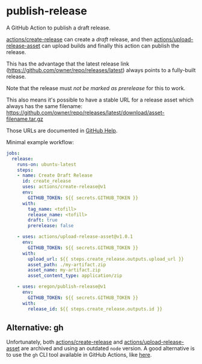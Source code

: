 # publish-release

A GitHub Action to publish a draft release.

[actions/create-release](https://github.com/actions/create-release) can create a *draft* release,
and then [actions/upload-release-asset](https://github.com/actions/upload-release-asset)
can upload builds and finally this action can publish the release.

This has the advantage that the latest release link (https://github.com/owner/repo/releases/latest)
always points to a fully-built release.

Note that the release must *not be marked as prerelease* for this to work.

This also means it's possible to have a stable URL for a release asset which always has the same filename:
https://github.com/owner/repo/releases/latest/download/asset-filename.tar.gz

Those URLs are documented in [GitHub Help](https://help.github.com/en/github/administering-a-repository/linking-to-releases#linking-to-the-latest-release).

Minimal example workflow:

```yaml
jobs:
  release:
    runs-on: ubuntu-latest
    steps:
    - name: Create Draft Release
      id: create_release
      uses: actions/create-release@v1
      env:
        GITHUB_TOKEN: ${{ secrets.GITHUB_TOKEN }}
      with:
        tag_name: <tofill>
        release_name: <tofill>
        draft: true
        prerelease: false

    - uses: actions/upload-release-asset@v1.0.1
      env:
        GITHUB_TOKEN: ${{ secrets.GITHUB_TOKEN }}
      with:
        upload_url: ${{ steps.create_release.outputs.upload_url }}
        asset_path: ./my-artifact.zip
        asset_name: my-artifact.zip
        asset_content_type: application/zip

    - uses: eregon/publish-release@v1
      env:
        GITHUB_TOKEN: ${{ secrets.GITHUB_TOKEN }}
      with:
        release_id: ${{ steps.create_release.outputs.id }}

```

## Alternative: gh

Unfortunately, both [actions/create-release](https://github.com/actions/create-release) and [actions/upload-release-asset](https://github.com/actions/upload-release-asset) are archived and using an outdated `node` version.
A good alternative is to use the `gh` CLI tool available in GitHub Actions, like [here](https://github.com/ruby/ruby-dev-builder/blob/b0bf59a17c17985d4692243d4689c273f6348fa5/.github/workflows/build.yml#L177-L181).
